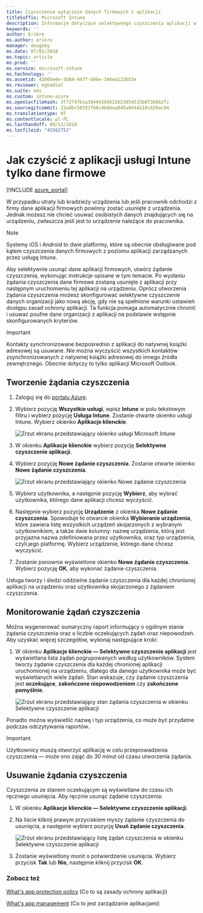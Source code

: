 ```yaml
---
title: Czyszczenie wyłącznie danych firmowych z aplikacji
titleSuffix: Microsoft Intune
description: Informacje dotyczące selektywnego czyszczenia aplikacji w usłudze Microsoft Intune.
keywords: ''
author: Erikre
ms.author: erikre
manager: dougeby
ms.date: 07/02/2018
ms.topic: article
ms.prod: ''
ms.service: microsoft-intune
ms.technology: ''
ms.assetid: 42605e6e-5b84-44ff-b86e-346ea123b53e
ms.reviewer: mghadial
ms.suite: ems
ms.custom: intune-azure
ms.openlocfilehash: 3f72747b1a30494304521b23054533b9f360b2fc
ms.sourcegitcommit: 23adbc50191f68c4b66ea845a044da19c659ac84
ms.translationtype: HT
ms.contentlocale: pl-PL
ms.lasthandoff: 09/13/2018
ms.locfileid: "45562752"
---
```

# <a name="how-to-wipe-only-corporate-data-from-intune-managed-apps"></a>Jak czyścić z aplikacji usługi Intune tylko dane firmowe

[!INCLUDE [azure_portal](./includes/azure_portal.md)]

W przypadku utraty lub kradzieży urządzenia lub jeśli pracownik odchodzi z firmy dane aplikacji firmowych powinny zostać usunięte z urządzenia. Jednak możesz nie chcieć usuwać osobistych danych znajdujących się na urządzeniu, zwłaszcza jeśli jest to urządzenie należące do pracownika.

>[!NOTE]
> Systemy iOS i Android to dwie platformy, które są obecnie obsługiwane pod kątem czyszczenia danych firmowych z poziomu aplikacji zarządzanych przez usługę Intune.

Aby selektywnie usunąć dane aplikacji firmowych, utwórz żądanie czyszczenia, wykonując instrukcje opisane w tym temacie. Po wysłaniu żądania czyszczenia dane firmowe zostaną usunięte z aplikacji przy następnym uruchomieniu tej aplikacji na urządzeniu. Oprócz utworzenia żądania czyszczenia możesz skonfigurować selektywne czyszczenie danych organizacji jako nową akcję, gdy nie są spełnione warunki ustawień dostępu zasad ochrony aplikacji. Ta funkcja pomaga automatycznie chronić i usuwać poufne dane organizacji z aplikacji na podstawie wstępnie skonfigurowanych kryteriów.

>[!IMPORTANT]
> Kontakty synchronizowane bezpośrednio z aplikacji do natywnej książki adresowej są usuwane. Nie można wyczyścić wszystkich kontaktów zsynchronizowanych z natywnej książki adresowej do innego źródła zewnętrznego. Obecnie dotyczy to tylko aplikacji Microsoft Outlook.

## <a name="create-a-wipe-request"></a>Tworzenie żądania czyszczenia

1.  Zaloguj się do [portalu Azure](https://portal.azure.com).

2.  Wybierz pozycję **Wszystkie usługi**, wpisz **Intune** w polu tekstowym filtru i wybierz pozycję **Usługa Intune**. Zostanie otwarte okienko usługi Intune. Wybierz okienko **Aplikacje klienckie**.

    ![Zrzut ekranu przedstawiający okienko usługi Microsoft Intune](./media/apps-selective-wipe01.png)

3.  W okienku **Aplikacje klienckie** wybierz pozycję **Selektywne czyszczenie aplikacji**.

4.  Wybierz pozycję **Nowe żądanie czyszczenia**. Zostanie otwarte okienko **Nowe żądanie czyszczenia**.

    ![Zrzut ekranu przedstawiający okienko Nowe żądanie czyszczenia](./media/AzurePortal_MAM_NewWipeRequest.png)

5.  Wybierz użytkownika, a następnie pozycję **Wybierz**, aby wybrać użytkownika, którego dane aplikacji chcesz wyczyścić.

6.  Następnie wybierz pozycję **Urządzenie** z okienka **Nowe żądanie czyszczenia**. Spowoduje to otwarcie okienka **Wybieranie urządzenia**, które zawiera listę wszystkich urządzeń skojarzonych z wybranym użytkownikiem, a także dwie kolumny: nazwę urządzenia, którą jest przyjazna nazwa zdefiniowana przez użytkownika, oraz typ urządzenia, czyli jego platformę. Wybierz urządzenie, którego dane chcesz wyczyścić.

7.  Zostanie ponownie wyświetlone okienko **Nowe żądanie czyszczenia**. Wybierz pozycję **OK**, aby wykonać żądanie czyszczenia.

Usługa tworzy i śledzi oddzielne żądanie czyszczenia dla każdej chronionej aplikacji na urządzeniu oraz użytkownika skojarzonego z żądaniem czyszczenia.

## <a name="monitor-your-wipe-requests"></a>Monitorowanie żądań czyszczenia

Można wygenerować sumaryczny raport informujący o ogólnym stanie żądania czyszczenia oraz o liczbie oczekujących żądań oraz niepowodzeń. Aby uzyskać więcej szczegółów, wykonaj następujące kroki:

1.  W okienku **Aplikacje klienckie — Selektywne czyszczenie aplikacji** jest wyświetlana lista żądań pogrupowanych według użytkowników. System tworzy żądanie czyszczenia dla każdej chronionej aplikacji uruchomionej na urządzeniu, dlatego dla danego użytkownika może być wyświetlanych wiele żądań. Stan wskazuje, czy żądanie czyszczenia jest **oczekujące**, **zakończone niepowodzeniem** czy **zakończone pomyślnie**.

    ![Zrzut ekranu przedstawiający stan żądania czyszczenia w okienku Selektywne czyszczenie aplikacji](./media/wipe-request-status-1.png)

Ponadto można wyświetlić nazwę i typ urządzenia, co może być przydatne podczas odczytywania raportów.

>[!IMPORTANT]
> Użytkownicy muszą otworzyć aplikację w celu przeprowadzenia czyszczenia — może ono zająć do 30 minut od czasu utworzenia żądania.

## <a name="delete-a-wipe-request"></a>Usuwanie żądania czyszczenia

Czyszczenia ze stanem oczekującym są wyświetlane do czasu ich ręcznego usunięcia. Aby ręcznie usunąć żądanie czyszczenia:

1.  W okienku **Aplikacje klienckie — Selektywne czyszczenie aplikacji**.

2.  Na liście kliknij prawym przyciskiem myszy żądanie czyszczenia do usunięcia, a następnie wybierz pozycję **Usuń żądanie czyszczenia**.

    ![Zrzut ekranu przedstawiający listę żądań czyszczenia w okienku Selektywne czyszczenie aplikacji](./media/delete-wipe-request.png)

3.  Zostanie wyświetlony monit o potwierdzenie usunięcia. Wybierz przycisk **Tak** lub **Nie**, następnie kliknij przycisk **OK**.

### <a name="see-also"></a>Zobacz też
[What's app protection policy](app-protection-policy.md) (Co to są zasady ochrony aplikacji)

[What's app management](app-management.md) (Co to jest zarządzanie aplikacjami)
